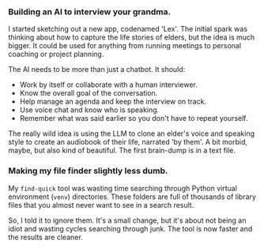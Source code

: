 ### **Building an AI to interview your grandma.**
I started sketching out a new app, codenamed 'Lex'. The initial spark was thinking about how to capture the life stories of elders, but the idea is much bigger. It could be used for anything from running meetings to personal coaching or project planning.

The AI needs to be more than just a chatbot. It should:
*   Work by itself or collaborate with a human interviewer.
*   Know the overall goal of the conversation.
*   Help manage an agenda and keep the interview on track.
*   Use voice chat and know who is speaking.
*   Remember what was said earlier so you don't have to repeat yourself.

The really wild idea is using the LLM to clone an elder's voice and speaking style to create an audiobook of their life, narrated 'by them'. A bit morbid, maybe, but also kind of beautiful. The first brain-dump is in a text file.

### **Making my file finder slightly less dumb.**
My `find-quick` tool was wasting time searching through Python virtual environment (`venv`) directories. These folders are full of thousands of library files that you almost never want to see in a search result.

So, I told it to ignore them. It's a small change, but it's about not being an idiot and wasting cycles searching through junk. The tool is now faster and the results are cleaner.
